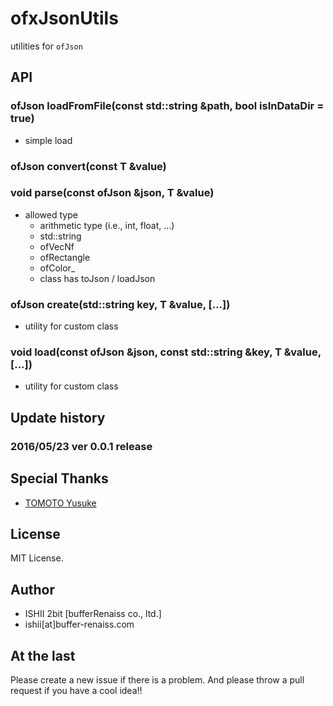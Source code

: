 # ofxJsonUtils

utilities for `ofJson`

## API

### ofJson loadFromFile(const std::string &path, bool isInDataDir = true)

* simple load

### ofJson convert(const T &value)
### void parse(const ofJson &json, T &value)

* allowed type
	* arithmetic type (i.e., int, float, ...)
	* std::string
	* ofVecNf
	* ofRectangle
	* ofColor_<PixelType>
	* class has toJson / loadJson
	
### ofJson create(std::string key, T &value, [...])

* utility for custom class

### void load(const ofJson &json, const std::string &key, T &value, [...])

* utility for custom class

## Update history

### 2016/05/23 ver 0.0.1 release

## Special Thanks

* [TOMOTO Yusuke](https://github.com/yusuketomoto)

## License

MIT License.

## Author

* ISHII 2bit [bufferRenaiss co., ltd.]
* ishii[at]buffer-renaiss.com

## At the last

Please create a new issue if there is a problem.
And please throw a pull request if you have a cool idea!!

